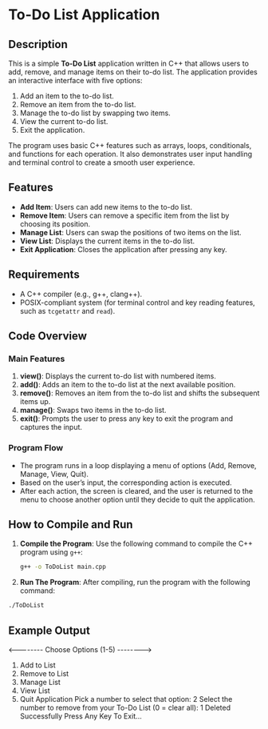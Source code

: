 # To-Do List Application

## Description

This is a simple **To-Do List** application written in C++ that allows users to add, remove, and manage items on their to-do list. The application provides an interactive interface with five options:

1. Add an item to the to-do list.
2. Remove an item from the to-do list.
3. Manage the to-do list by swapping two items.
4. View the current to-do list.
5. Exit the application.

The program uses basic C++ features such as arrays, loops, conditionals, and functions for each operation. It also demonstrates user input handling and terminal control to create a smooth user experience.

## Features

- **Add Item**: Users can add new items to the to-do list.
- **Remove Item**: Users can remove a specific item from the list by choosing its position.
- **Manage List**: Users can swap the positions of two items on the list.
- **View List**: Displays the current items in the to-do list.
- **Exit Application**: Closes the application after pressing any key.

## Requirements

- A C++ compiler (e.g., g++, clang++).
- POSIX-compliant system (for terminal control and key reading features, such as `tcgetattr` and `read`).

## Code Overview

### Main Features

1. **view()**: Displays the current to-do list with numbered items.
2. **add()**: Adds an item to the to-do list at the next available position.
3. **remove()**: Removes an item from the to-do list and shifts the subsequent items up.
4. **manage()**: Swaps two items in the to-do list.
5. **exit()**: Prompts the user to press any key to exit the program and captures the input.

### Program Flow

- The program runs in a loop displaying a menu of options (Add, Remove, Manage, View, Quit).
- Based on the user’s input, the corresponding action is executed.
- After each action, the screen is cleared, and the user is returned to the menu to choose another option until they decide to quit the application.

## How to Compile and Run

1. **Compile the Program**:
   Use the following command to compile the C++ program using `g++`:
   
   ```bash
   g++ -o ToDoList main.cpp
   ```
2. **Run The Program**: After compiling, run the program with the following command:

  ```bash
  ./ToDoList
```
## Example Output
<-------- Choose Options (1-5) -------->
1. Add to List
2. Remove to List
3. Manage List
4. View List
5. Quit Application 
Pick a number to select that option: 2 
Select the number to remove from your To-Do List (0 = clear all): 1 
Deleted Successfully 
Press Any Key To Exit...
